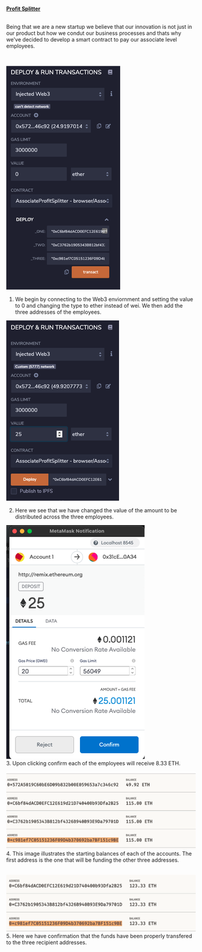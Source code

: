 <p align="left">
    <ins><b>Profit Splitter</b><br><ins><br>
</p>
<p>

Being that we are a new startup we believe that our innovation is not just in our product but how we condut our business processes and thats why we've decided to develop a  smart contract to pay our associate level employees.

</p></br>
 
<img src=Screenshots/image1.jpg><br>


1. We begin by connecting to the Web3 enviornment and setting the value to 0 and changing the type to ether instead of wei. We then add the three addresses of the employees. 

<img src=Screenshots/image2.jpg><br>

2. Here we see that we have changed the value of the amount to be distributed across the three employees. 

<img src=Screenshots/metamaskconfirm.jpg><br>
3. Upon clicking confirm each of the employees will receive 8.33 ETH.

<img src=Screenshots/predeposit.jpg><br>
4. This image illustrates the starting balances of each of the accounts. The first address is the one that will be funding the other three addresses.<br>
<br>

<img src=Screenshots/postdeposit.jpg><br>
5. Here we have confirmation that the funds have been properly transfered to the three recipient addresses.
<br>